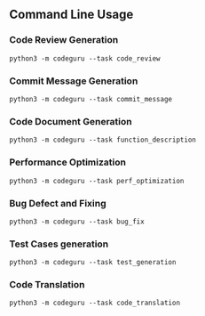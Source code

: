 ## Command Line Usage

### Code Review Generation
```
python3 -m codeguru --task code_review 
```

### Commit Message Generation
```
python3 -m codeguru --task commit_message
```

### Code Document Generation
```
python3 -m codeguru --task function_description
```

### Performance Optimization 
```
python3 -m codeguru --task perf_optimization
```

### Bug Defect and Fixing 
```
python3 -m codeguru --task bug_fix
```

### Test Cases generation
```
python3 -m codeguru --task test_generation
```

### Code Translation
```
python3 -m codeguru --task code_translation
```